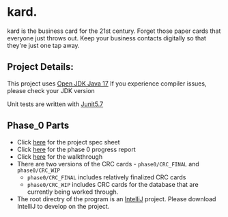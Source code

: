 # kard.

kard is the business card for the 21st century. Forget those paper cards that everyone just throws out. Keep your business contacts digitally so that they're just one tap away.

## Project Details:

This project uses [Open JDK Java 17](https://jdk.java.net/17/) If you experience compiler issues, please check your JDK version

Unit tests are written with [Junit5.7](https://junit.org/junit5/) 



## Phase_0 Parts

- Click [here](https://github.com/CSC207-UofT/course-project-purplemongoose/blob/main/Phase_0/specsheet.md) for the project spec sheet
- Click [here](https://github.com/CSC207-UofT/course-project-purplemongoose/blob/main/phase0/progress_report.md) for the phase 0 progress report
- Click [here](https://github.com/CSC207-UofT/course-project-purplemongoose/blob/main/phase0/walkthrough.md) for the walkthrough
- There are two versions of the CRC cards - `phase0/CRC_FINAL` and `phase0/CRC_WIP`
    - `phase0/CRC_FINAL` includes relatively finalized CRC cards
    - `phase0/CRC_WIP` includes CRC cards for the database that are currently being worked through.
- The root directry of the program is an [IntelliJ](https://www.jetbrains.com/idea/) project. Please download IntelliJ to develop on the project.

 
